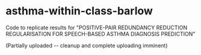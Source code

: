# asthma-within-class-barlow

Code to replicate results for "POSITIVE-PAIR REDUNDANCY REDUCTION REGULARISATION FOR SPEECH-BASED ASTHMA DIAGNOSIS PREDICTION"

(Partially uploaded -- cleanup and complete uploading imminent)
